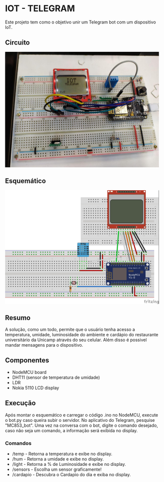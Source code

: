 # IOT - TELEGRAM
Este projeto tem como o objetivo unir um Telegram bot com um dispositivo IoT.

## Circuito
![Circuito](/imgs/circuit.jpg)

## Esquemático
![Esquemático](/imgs/final_project_sketch.jpg)

## Resumo
A solução, como um todo, permite que o usuário tenha acesso a temperatura, umidade, luminosidade do ambiente e cardápio do restaurante universitário da Unicamp através do seu celular. Além disso é possivel mandar mensagens para o dispositivo.

## Componentes
- NodeMCU board
- DHT11 (sensor de temperatura de umidade)
- LDR 
- Nokia 5110 LCD display

## Execução
Após montar o esquemático e carregar o código .ino no NodeMCU, execute o bot.py caso queira subir o servidor.
No aplicativo do Telegram, pesquise "MC853_bot".
Uma vez na conversa com o bot, digite o comando desejado, caso não seja um comando, a informação será exibida no display.
### Comandos
- /temp - Retorna a temperatura e exibe no display.
- /hum - Retorna a umidade e exibe no display.
- /light - Retorna a % de Luminosidade e exibe no display.
- /sensors - Escolha um sensor graficamente!
- /cardapio - Descubra o Cardapio do dia e exiba no display.


